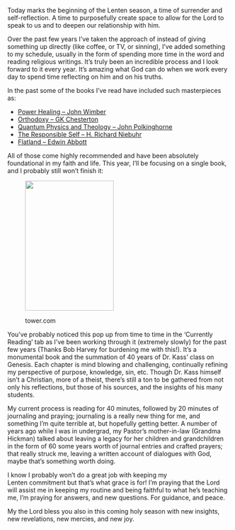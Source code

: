 Today marks the beginning of the Lenten season, a time of surrender and self-reflection. A time to purposefully create space to allow for the Lord to speak to us and to deepen our relationship with him.



Over the past few years I&#8217;ve taken the approach of instead of giving something up directly (like coffee, or TV, or sinning), I&#8217;ve added something to my schedule, usually in the form of spending more time in the word and reading religious writings. It&#8217;s truly been an incredible process and I look forward to it every year. It&#8217;s amazing what God can do when we work every day to spend time reflecting on him and on his truths.



In the past some of the books I&#8217;ve read have included such masterpieces as:

* <a title="Power Healing" href="http://www.amazon.com/Power-Healing-John-Wimber/dp/0060695412/ref&#61;sr_1_1?ie&#61;UTF8&#38;qid&#61;1360820687&#38;sr&#61;8-1" target="_blank"><span style="line-height: 15px;">Power Healing &#8211; John Wimber</span></a>
* <a href="http://www.amazon.com/Orthodoxy-G-K-Chesterton/dp/1613823649/ref&#61;sr_1_1?s&#61;books&#38;ie&#61;UTF8&#38;qid&#61;1360820722&#38;sr&#61;1-1" target="_blank">Orthodoxy &#8211; GK Chesterton</a>
* <a title="Quantum Physics and Theology" href="http://www.amazon.com/Quantum-Physics-Theology-Unexpected-Kinship/dp/0300138407/ref&#61;sr_1_1?s&#61;books&#38;ie&#61;UTF8&#38;qid&#61;1360820756&#38;sr&#61;1-1" target="_blank">Quantum Physics and Theology &#8211; John Polkinghorne</a>
* <a title="The Responsible Self" href="http://www.amazon.com/Responsible-Self-Christian-Philosophy-Theological/dp/0664221521/ref&#61;sr_1_1?s&#61;books&#38;ie&#61;UTF8&#38;qid&#61;1360820791&#38;sr&#61;1-1" target="_blank">The Responsible Self &#8211; H. Richard Niebuhr</a>
* <a title="Flatland" href="http://www.amazon.com/Flatland-Romance-Dimensions-Thrift-Editions/dp/048627263X/ref&#61;sr_1_1?s&#61;books&#38;ie&#61;UTF8&#38;qid&#61;1360820836&#38;sr&#61;1-1" target="_blank">Flatland &#8211; Edwin Abbott</a>



All of those come highly recommended and have been absolutely foundational in my faith and life. This year, I&#8217;ll be focusing on a single book, and I probably still won&#8217;t finish it:

<figure style="width: 200px" class="wp-caption alignnone">

<img alt="" src="https://i43.tower.com/images/mm100415234/beginning-wisdom-leon-kass-hardcover-cover-art.jpg" width="200" height="293" /><figcaption class="wp-caption-text">tower.com</figcaption></figure> 



You&#8217;ve probably noticed this pop up from time to time in the &#8216;Currently Reading&#8217; tab as I&#8217;ve been working through it (extremely slowly) for the past few years (Thanks Bob Harvey for burdening me with this!). It&#8217;s a monumental book and the summation of 40 years of Dr. Kass&#8217; class on Genesis. Each chapter is mind blowing and challenging, continually refining my perspective of purpose, knowledge, sin, etc. Though Dr. Kass himself isn&#8217;t a Christian, more of a theist, there&#8217;s still a ton to be gathered from not only his reflections, but those of his sources, and the insights of his many students.



My current process is reading for 40 minutes, followed by 20 minutes of journaling and praying; journaling is a really new thing for me, and something I&#8217;m quite terrible at, but hopefully getting better. A number of years ago while I was in undergrad, my Pastor&#8217;s mother-in-law (Grandma Hickman) talked about leaving a legacy for her children and grandchildren in the form of 60 some years worth of journal entries and crafted prayers; that really struck me, leaving a written account of dialogues with God, maybe that&#8217;s something worth doing.



I know I probably won&#8217;t do a great job with keeping my Lenten commitment but that&#8217;s what grace is for! I&#8217;m praying that the Lord will assist me in keeping my routine and being faithful to what he&#8217;s teaching me, I&#8217;m praying for answers, and new questions. For guidance, and peace.



My the Lord bless you also in this coming holy season with new insights, new revelations, new mercies, and new joy.

